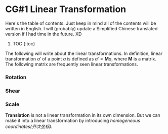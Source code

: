 # CG#1 Linear Transformation

Here's the table of contents. Just keep in mind all of the contents will be written in English. I will (probably) update a Simplified Chinese translated version if I had time in the future. XD

1. TOC
{:toc}

The following will write about the linear transformations. In definition, linear transformation $a'$ of a point $a$ is defined as $a' = \mathbf{M}a$, where $\mathbf{M}$ is a matrix. The following matrix are frequently seen linear transformations.
### Rotation
### Shear
### Scale
**Translation** is not a linear transformation in its own dimension. But we can make it into a linear transformation by introducing *homogeneous coordinates(齐次坐标)*.

